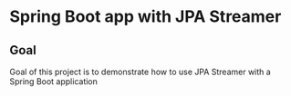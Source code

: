 # Spring Boot app with JPA Streamer

## Goal

Goal of this project is to demonstrate how to use JPA Streamer with a Spring Boot application